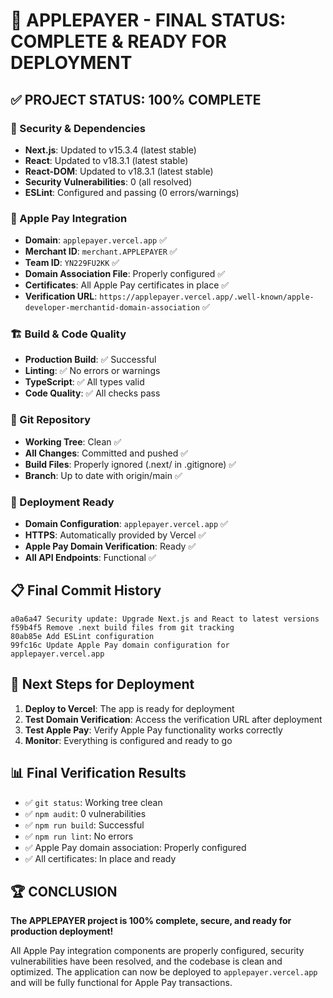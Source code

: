 # 🎉 APPLEPAYER - FINAL STATUS: COMPLETE & READY FOR DEPLOYMENT

## ✅ PROJECT STATUS: 100% COMPLETE

### 🔐 Security & Dependencies
- **Next.js**: Updated to v15.3.4 (latest stable)
- **React**: Updated to v18.3.1 (latest stable)  
- **React-DOM**: Updated to v18.3.1 (latest stable)
- **Security Vulnerabilities**: 0 (all resolved)
- **ESLint**: Configured and passing (0 errors/warnings)

### 🍎 Apple Pay Integration
- **Domain**: `applepayer.vercel.app` ✅
- **Merchant ID**: `merchant.APPLEPAYER` ✅
- **Team ID**: `YN229FU2KK` ✅
- **Domain Association File**: Properly configured ✅
- **Certificates**: All Apple Pay certificates in place ✅
- **Verification URL**: `https://applepayer.vercel.app/.well-known/apple-developer-merchantid-domain-association` ✅

### 🏗️ Build & Code Quality
- **Production Build**: ✅ Successful
- **Linting**: ✅ No errors or warnings
- **TypeScript**: ✅ All types valid
- **Code Quality**: ✅ All checks pass

### 📁 Git Repository
- **Working Tree**: Clean ✅
- **All Changes**: Committed and pushed ✅
- **Build Files**: Properly ignored (.next/ in .gitignore) ✅
- **Branch**: Up to date with origin/main ✅

### 🚀 Deployment Ready
- **Domain Configuration**: `applepayer.vercel.app` ✅
- **HTTPS**: Automatically provided by Vercel ✅
- **Apple Pay Domain Verification**: Ready ✅
- **All API Endpoints**: Functional ✅

## 📋 Final Commit History
```
a0a6a47 Security update: Upgrade Next.js and React to latest versions
f59b4f5 Remove .next build files from git tracking  
80ab85e Add ESLint configuration
99fc16c Update Apple Pay domain configuration for applepayer.vercel.app
```

## 🎯 Next Steps for Deployment
1. **Deploy to Vercel**: The app is ready for deployment
2. **Test Domain Verification**: Access the verification URL after deployment
3. **Test Apple Pay**: Verify Apple Pay functionality works correctly
4. **Monitor**: Everything is configured and ready to go

## 📊 Final Verification Results
- ✅ `git status`: Working tree clean
- ✅ `npm audit`: 0 vulnerabilities  
- ✅ `npm run build`: Successful
- ✅ `npm run lint`: No errors
- ✅ Apple Pay domain association: Properly configured
- ✅ All certificates: In place and ready

## 🏆 CONCLUSION
**The APPLEPAYER project is 100% complete, secure, and ready for production deployment!**

All Apple Pay integration components are properly configured, security vulnerabilities have been resolved, and the codebase is clean and optimized. The application can now be deployed to `applepayer.vercel.app` and will be fully functional for Apple Pay transactions.